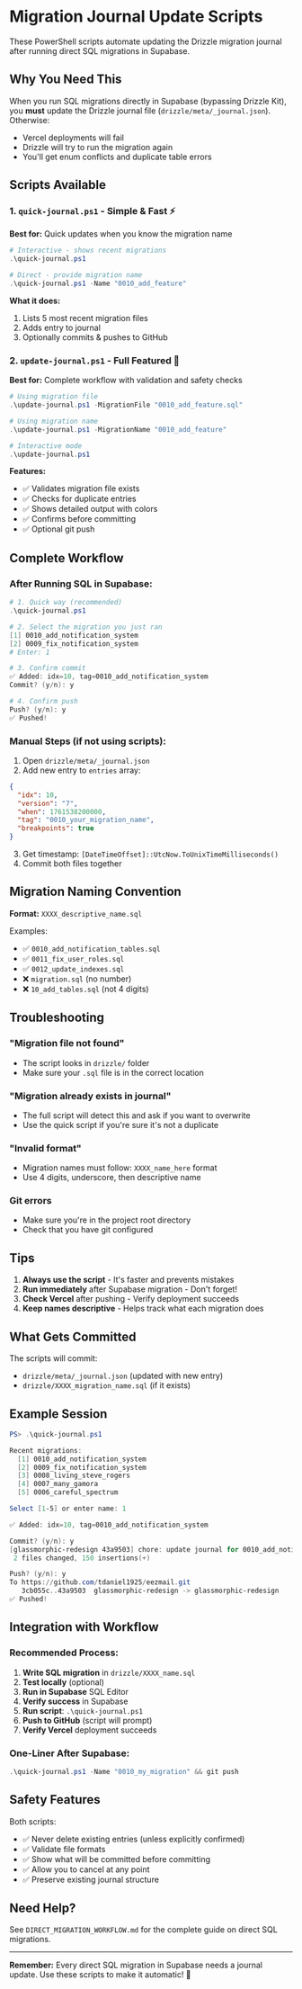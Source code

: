 # Migration Journal Update Scripts

These PowerShell scripts automate updating the Drizzle migration journal after running direct SQL migrations in Supabase.

## Why You Need This

When you run SQL migrations directly in Supabase (bypassing Drizzle Kit), you **must** update the Drizzle journal file (`drizzle/meta/_journal.json`). Otherwise:
- Vercel deployments will fail
- Drizzle will try to run the migration again
- You'll get enum conflicts and duplicate table errors

## Scripts Available

### 1. `quick-journal.ps1` - Simple & Fast ⚡

**Best for:** Quick updates when you know the migration name

```powershell
# Interactive - shows recent migrations
.\quick-journal.ps1

# Direct - provide migration name
.\quick-journal.ps1 -Name "0010_add_feature"
```

**What it does:**
1. Lists 5 most recent migration files
2. Adds entry to journal
3. Optionally commits & pushes to GitHub

### 2. `update-journal.ps1` - Full Featured 🎯

**Best for:** Complete workflow with validation and safety checks

```powershell
# Using migration file
.\update-journal.ps1 -MigrationFile "0010_add_feature.sql"

# Using migration name
.\update-journal.ps1 -MigrationName "0010_add_feature"

# Interactive mode
.\update-journal.ps1
```

**Features:**
- ✅ Validates migration file exists
- ✅ Checks for duplicate entries
- ✅ Shows detailed output with colors
- ✅ Confirms before committing
- ✅ Optional git push

## Complete Workflow

### After Running SQL in Supabase:

```powershell
# 1. Quick way (recommended)
.\quick-journal.ps1

# 2. Select the migration you just ran
[1] 0010_add_notification_system
[2] 0009_fix_notification_system
# Enter: 1

# 3. Confirm commit
✅ Added: idx=10, tag=0010_add_notification_system
Commit? (y/n): y

# 4. Confirm push
Push? (y/n): y
✅ Pushed!
```

### Manual Steps (if not using scripts):

1. Open `drizzle/meta/_journal.json`
2. Add new entry to `entries` array:
```json
{
  "idx": 10,
  "version": "7",
  "when": 1761538200000,
  "tag": "0010_your_migration_name",
  "breakpoints": true
}
```
3. Get timestamp: `[DateTimeOffset]::UtcNow.ToUnixTimeMilliseconds()`
4. Commit both files together

## Migration Naming Convention

**Format:** `XXXX_descriptive_name.sql`

Examples:
- ✅ `0010_add_notification_tables.sql`
- ✅ `0011_fix_user_roles.sql`
- ✅ `0012_update_indexes.sql`
- ❌ `migration.sql` (no number)
- ❌ `10_add_tables.sql` (not 4 digits)

## Troubleshooting

### "Migration file not found"
- The script looks in `drizzle/` folder
- Make sure your `.sql` file is in the correct location

### "Migration already exists in journal"
- The full script will detect this and ask if you want to overwrite
- Use the quick script if you're sure it's not a duplicate

### "Invalid format"
- Migration names must follow: `XXXX_name_here` format
- Use 4 digits, underscore, then descriptive name

### Git errors
- Make sure you're in the project root directory
- Check that you have git configured

## Tips

1. **Always use the script** - It's faster and prevents mistakes
2. **Run immediately** after Supabase migration - Don't forget!
3. **Check Vercel** after pushing - Verify deployment succeeds
4. **Keep names descriptive** - Helps track what each migration does

## What Gets Committed

The scripts will commit:
- `drizzle/meta/_journal.json` (updated with new entry)
- `drizzle/XXXX_migration_name.sql` (if it exists)

## Example Session

```powershell
PS> .\quick-journal.ps1

Recent migrations:
  [1] 0010_add_notification_system
  [2] 0009_fix_notification_system
  [3] 0008_living_steve_rogers
  [4] 0007_many_gamora
  [5] 0006_careful_spectrum

Select [1-5] or enter name: 1

✅ Added: idx=10, tag=0010_add_notification_system

Commit? (y/n): y
[glassmorphic-redesign 43a9503] chore: update journal for 0010_add_notification_system
 2 files changed, 150 insertions(+)

Push? (y/n): y
To https://github.com/tdaniel1925/eezmail.git
   3cb055c..43a9503  glassmorphic-redesign -> glassmorphic-redesign
✅ Pushed!
```

## Integration with Workflow

### Recommended Process:

1. **Write SQL migration** in `drizzle/XXXX_name.sql`
2. **Test locally** (optional)
3. **Run in Supabase** SQL Editor
4. **Verify success** in Supabase
5. **Run script**: `.\quick-journal.ps1`
6. **Push to GitHub** (script will prompt)
7. **Verify Vercel** deployment succeeds

### One-Liner After Supabase:

```powershell
.\quick-journal.ps1 -Name "0010_my_migration" && git push
```

## Safety Features

Both scripts:
- ✅ Never delete existing entries (unless explicitly confirmed)
- ✅ Validate file formats
- ✅ Show what will be committed before committing
- ✅ Allow you to cancel at any point
- ✅ Preserve existing journal structure

## Need Help?

See `DIRECT_MIGRATION_WORKFLOW.md` for the complete guide on direct SQL migrations.

---

**Remember:** Every direct SQL migration in Supabase needs a journal update. Use these scripts to make it automatic! 🚀

